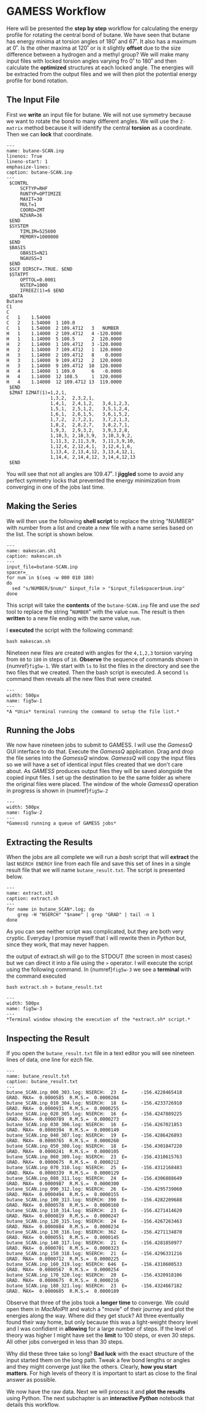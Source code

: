 # GAMESS Workflow

Here will be presented the **step by step** workflow for calculating the energy profile for rotating the central bond of butane. We have seen that butane has energy minima at torsion angles of 180˚ and 67˚. It also has a maximum at 0˚. Is the other maxima at 120˚ or is it slightly **offset** due to the size difference between a hydrogen and a methyl group? We will make many input files with locked torsion angles varying fro 0˚ to 180˚ and then calculate the **optimized** structures at each locked angle. The energies will be extracted from the output files and we will then plot the potential energy profile for bond rotation.

## The Input File

First we **write** an input file for butane. We will not use symmetry because we want to rotate the bond to many different angles. We will use the `Z-matrix` method because it will identify the central **torsion** as a coordinate. Then we can **lock** that coordinate.

```{code-block}
---
name: butane-SCAN.inp
linenos: True
lineno-start: 1
emphasize-lines: 
caption: butane-SCAN.inp
---
 $CONTRL 
     SCFTYP=RHF 
     RUNTYP=OPTIMIZE 
     MAXIT=30 
     MULT=1 
     COORD=ZMT 
     NZVAR=36 
 $END
 $SYSTEM 
     TIMLIM=525600 
     MEMORY=1000000 
 $END
 $BASIS 
     GBASIS=N21 
     NGAUSS=3 
 $END
 $SCF DIRSCF=.TRUE. $END
 $STATPT 
     OPTTOL=0.0001 
     NSTEP=1000 
     IFREEZ(1)=6 $END
 $DATA 
Butane
C1
C
C   1    1.54000
C   2    1.54000  1 109.0
C   1    1.54000  2 109.4712   3   NUMBER
H   1    1.14000  2 109.4712   4 -120.0000
H   1    1.14000  5 108.5      2  120.0000
H   2    1.14000  1 109.4712   3 -120.0000
H   2    1.14000  7 109.4712   1  120.0000
H   3    1.14000  2 109.4712   8    0.0000
H   3    1.14000  9 109.4712   2  120.0000
H   3    1.14000  9 109.4712  10  120.0000
H   4    1.14000  1 109.0      6   -0.0000
H   4    1.14000  12 108.5     1  120.0000
H   4    1.14000  12 109.4712 13  119.0000
 $END
 $ZMAT IZMAT(1)=1,2,1, 
                1,3,2,  2,3,2,1, 
                1,4,1,  2,4,1,2,   3,4,1,2,3, 
                1,5,1,  2,5,1,2,   3,5,1,2,4, 
                1,6,1,  2,6,1,5,   3,6,1,5,2, 
                1,7,2,  2,7,2,1,   3,7,2,1,3, 
                1,8,2,  2,8,2,7,   3,8,2,7,1, 
                1,9,3,  2,9,3,2,   3,9,3,2,8, 
                1,10,3, 2,10,3,9,  3,10,3,9,2, 
                1,11,3, 2,11,3,9,  3,11,3,9,10, 
                1,12,4, 2,12,4,1,  3,12,4,1,6, 
                1,13,4, 2,13,4,12, 3,13,4,12,1, 
                1,14,4, 2,14,4,12, 3,14,4,12,13 
 $END
```

You will see that not all angles are 109.47˚. I **jiggled** some to avoid any perfect symmetry locks that prevented the energy minimization from converging in one of the jobs last time.

## Making the Series

We will then use the following **shell script** to replace the string "NUMBER" with number from a list and create a new file with a name series based on the list. The script is shown below.

```{code-block} bash
---
name: makescan.sh1
caption: makescan.sh
---
input_file=butane-SCAN.inp
spacer=_
for num in $(seq -w 000 010 180)
do
  sed "s/NUMBER/$num/" $input_file > "$input_file$spacer$num.inp"
done
```

This script will take the **contents** of the `butane-SCAN.inp` file and use the *sed* tool to replace the string "`NUMBER`" with the value `num`. The result is then **written** to a new file ending with the same value, `num`.

I **executed** the script with the following command: 

```shell
bash makescan.sh
```

Nineteen new files are created with angles for the `4,1,2,3` torsion varying from `00` to `180` in steps of `10`. **Observe** the sequence of commands shown in {numref}`fig5w-1`. We start with `ls` to list the files in the directory and see the two files that we created. Then the bash script is executed. A second `ls` command then reveals all the new files that were created.

```{figure} images/workflow1.png
---
width: 500px
name: fig5w-1
---
*A *Unix* terminal running the command to setup the file list.*
```

## Running the Jobs

We now have nineteen jobs to submit to GAMESS. I will use the *GamessQ* GUI interface to do that. Execute the *GamessQ* application. Drag and drop the file series into the *GamessQ* window. *GamessQ* will copy the input files so we will have a set of identical input files created that we don't care about. As *GAMESS* produces output files they will be saved alongside the copied input files. I set up the destination to be the same folder as where the original files were placed. The window of the whole *GamessQ* operation in progress is shown in {numref}`fig5w-2`

```{figure} images/workflow2.png
---
width: 500px
name: fig5w-2
---
*GamessQ running a queue of GAMESS jobs*
```

## Extracting the Results

When the jobs are all complete we will run a *bash* script that will **extract** the last `NSERCH ENERGY` line from each file and save this set of lines in a single result file that we will name `butane_result.txt`. The script is presented below.

```{code-block} bash
---
name: extract.sh1
caption: extract.sh
---
for name in butane_SCAN*.log; do
    grep -H "NSERCH" "$name" | grep "GRAD" | tail -n 1
done
```

As you can see neither script was complicated, but they are both very cryptic. Everyday I promise myself that I will rewrite then in *Python* but, since they work, that may never happen.

the output of extract.sh will go to the STDOUT (the screen in most cases) but we can direct it into a file using the `>` operator. I will execute the script using the following command. In {numref}`fig5w-3` we see a **terminal** with the command executed

```shell
bash extract.sh > butane_result.txt
```

```{figure} images/workflow3.png
---
width: 500px
name: fig5w-3
---
*Terminal window showing the execution of the *extract.sh* script.*
```

## Inspecting the Result

If you open the `butane_result.txt` file in a text editor you will see nineteen lines of data, one line for ezch file. 

```{code-block}
---
name: butane_result.txt
caption: butane_result.txt
---
butane_SCAN.inp_000_303.log: NSERCH:  23  E=     -156.4228465418  GRAD. MAX=  0.0000585  R.M.S.=  0.0000204
butane_SCAN.inp_010_304.log: NSERCH:  18  E=     -156.4233726910  GRAD. MAX=  0.0000931  R.M.S.=  0.0000255
butane_SCAN.inp_020_305.log: NSERCH:  16  E=     -156.4247889225  GRAD. MAX=  0.0000789  R.M.S.=  0.0000273
butane_SCAN.inp_030_306.log: NSERCH:  16  E=     -156.4267021853  GRAD. MAX=  0.0000394  R.M.S.=  0.0000149
butane_SCAN.inp_040_307.log: NSERCH:  19  E=     -156.4286426893  GRAD. MAX=  0.0000765  R.M.S.=  0.0000260
butane_SCAN.inp_050_308.log: NSERCH:  18  E=     -156.4301847220  GRAD. MAX=  0.0000241  R.M.S.=  0.0000105
butane_SCAN.inp_060_309.log: NSERCH:  23  E=     -156.4310615763  GRAD. MAX=  0.0000675  R.M.S.=  0.0000212
butane_SCAN.inp_070_310.log: NSERCH:  25  E=     -156.4312168483  GRAD. MAX=  0.0000339  R.M.S.=  0.0000129
butane_SCAN.inp_080_311.log: NSERCH:  24  E=     -156.4306888649  GRAD. MAX=  0.0000987  R.M.S.=  0.0000300
butane_SCAN.inp_090_312.log: NSERCH:  26  E=     -156.4295739060  GRAD. MAX=  0.0000494  R.M.S.=  0.0000155
butane_SCAN.inp_100_313.log: NSERCH: 390  E=     -156.4282209688  GRAD. MAX=  0.0000578  R.M.S.=  0.0000160
butane_SCAN.inp_110_314.log: NSERCH:  23  E=     -156.4271414620  GRAD. MAX=  0.0000819  R.M.S.=  0.0000247
butane_SCAN.inp_120_315.log: NSERCH:  24  E=     -156.4267263463  GRAD. MAX=  0.0000884  R.M.S.=  0.0000234
butane_SCAN.inp_130_316.log: NSERCH: 362  E=     -156.4271134870  GRAD. MAX=  0.0000551  R.M.S.=  0.0000145
butane_SCAN.inp_140_317.log: NSERCH:  21  E=     -156.4281850977  GRAD. MAX=  0.0000701  R.M.S.=  0.0000323
butane_SCAN.inp_150_318.log: NSERCH:  21  E=     -156.4296331216  GRAD. MAX=  0.0000712  R.M.S.=  0.0000225
butane_SCAN.inp_160_319.log: NSERCH: 646  E=     -156.4310600533  GRAD. MAX=  0.0000567  R.M.S.=  0.0000254
butane_SCAN.inp_170_320.log: NSERCH:  20  E=     -156.4320918106  GRAD. MAX=  0.0000675  R.M.S.=  0.0000216
butane_SCAN.inp_180_321.log: NSERCH:  23  E=     -156.4324667182  GRAD. MAX=  0.0000605  R.M.S.=  0.0000189
```

Observe that three of the jobs took a **longer time** to converge. We could open them in *MacMolPlt* and watch a "movie" of their journey and plot the energies along the way. Where did they get stuck? All three eventually found their way home, but only because this was a light-weight theory level and I was confidient in **allowing** for a large number of steps. If the level of theory was higher I might have set the **limit** to 100 steps, or even 30 steps. All other jobs converged in less than 30 steps.

Why did these three take so long? **Bad luck** with the exact structure of the input started them on the long path. Tweak a few bond lengths or angles and they might converge just like the others. Clearly, **how you start matters**. For high levels of theory it is important to start as close to the final answer as possible.

We now have the raw data. Next we will process it and **plot the results** using Python. The next subchapter is an **interactive *Python*** notebook that details this workflow.
